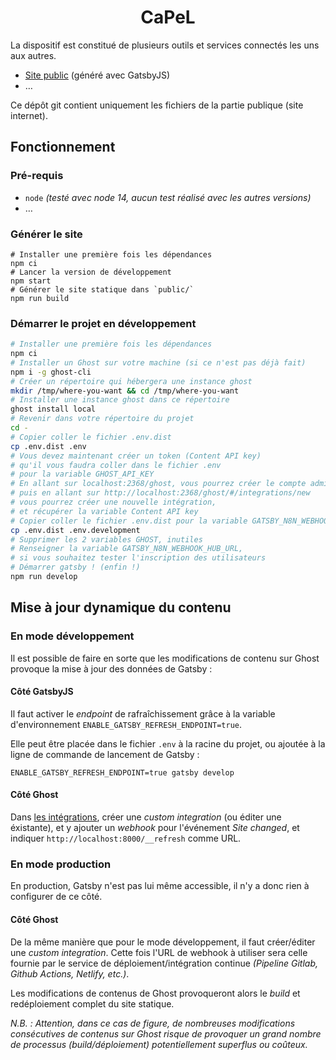 <h1 align="center">
  CaPeL
</h1>

La dispositif est constitué de plusieurs outils et services connectés les uns aux autres.

- [Site public](https://capel.netlify.app/) (généré avec GatsbyJS)
- …

Ce dépôt git contient uniquement les fichiers de la partie publique (site internet).

## Fonctionnement

### Pré-requis

- `node` *(testé avec node 14, aucun test réalisé avec les autres versions)*
- …

### Générer le site

```shell
# Installer une première fois les dépendances
npm ci
# Lancer la version de développement
npm start
# Générer le site statique dans `public/`
npm run build
```

### Démarrer le projet en développement

```sh
# Installer une première fois les dépendances
npm ci
# Installer un Ghost sur votre machine (si ce n'est pas déjà fait)
npm i -g ghost-cli
# Créer un répertoire qui hébergera une instance ghost
mkdir /tmp/where-you-want && cd /tmp/where-you-want
# Installer une instance ghost dans ce répertoire
ghost install local
# Revenir dans votre répertoire du projet
cd -
# Copier coller le fichier .env.dist
cp .env.dist .env
# Vous devez maintenant créer un token (Content API key)
# qu'il vous faudra coller dans le fichier .env
# pour la variable GHOST_API_KEY
# En allant sur localhost:2368/ghost, vous pourrez créer le compte administrateur, 
# puis en allant sur http://localhost:2368/ghost/#/integrations/new
# vous pourrez créer une nouvelle intégration, 
# et récupérer la variable Content API key
# Copier coller le fichier .env.dist pour la variable GATSBY_N8N_WEBHOOK_HUB_URL
cp .env.dist .env.development
# Supprimer les 2 variables GHOST, inutiles
# Renseigner la variable GATSBY_N8N_WEBHOOK_HUB_URL, 
# si vous souhaitez tester l'inscription des utilisateurs
# Démarrer gatsby ! (enfin !)
npm run develop
```

## Mise à jour dynamique du contenu

### En mode développement

Il est possible de faire en sorte que les modifications de
contenu sur Ghost provoque la mise à jour des données de Gatsby :

#### Côté GatsbyJS

Il faut activer le *endpoint* de rafraîchissement grâce à la variable
d'environnement `ENABLE_GATSBY_REFRESH_ENDPOINT=true`.

Elle peut être placée dans le fichier `.env` à la racine du projet, ou ajoutée à
la ligne de commande de lancement de Gatsby :

```shell
ENABLE_GATSBY_REFRESH_ENDPOINT=true gatsby develop
```

#### Côté Ghost

Dans [les intégrations](http://localhost:2368/ghost/#/integrations), créer une
*custom integration* (ou éditer une éxistante), et y ajouter un *webhook* pour
l'événement *Site changed*, et indiquer `http://localhost:8000/__refresh` comme
URL.

### En mode production

En production, Gatsby n'est pas lui même accessible, il n'y a donc rien à
configurer de ce côté.

#### Côté Ghost

De la même manière que pour le mode développement, il faut créer/éditer une
*custom integration*. Cette fois l'URL de webhook à utiliser sera celle fournie
par le service de déploiement/intégration continue *(Pipeline Gitlab, Github
Actions, Netlify, etc.)*.

Les modifications de contenus de Ghost provoqueront alors le *build* et
redéploiement complet du site statique.

*N.B. : Attention, dans ce cas de figure, de nombreuses modifications
consécutives de contenus sur Ghost risque de provoquer un grand nombre de
processus (build/déploiement) potentiellement superflus ou coûteux.*
